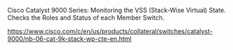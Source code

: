 Cisco Catalyst 9000 Series: Monitoring the VSS (Stack-Wise Virtual) State.
Checks the Roles and Status of each Member Switch.

https://www.cisco.com/c/en/us/products/collateral/switches/catalyst-9000/nb-06-cat-9k-stack-wp-cte-en.html
